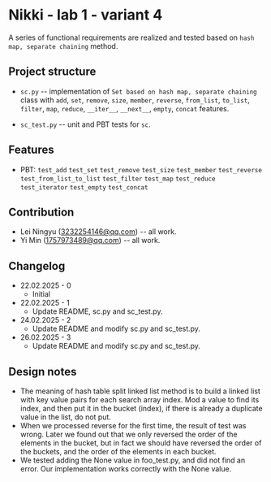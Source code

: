 # Nikki - lab 1 - variant 4

A series of functional requirements are realized and tested based on `hash map, separate chaining` method.

## Project structure

- `sc.py` -- implementation of `Set based on hash map, separate chaining` class with `add`, `set`, `remove`, `size`, `member`, `reverse`, `from_list`, `to_list`, `filter`, `map`, `reduce`, `__iter__`, `__next__`, `empty`, `concat` features.
   
- `sc_test.py` -- unit and PBT tests for `sc`.

## Features

- PBT: `test_add`
       `test_set`
       `test_remove`
       `test_size`
       `test_member`
       `test_reverse`
       `test_from_list_to_list`
       `test_filter`
       `test_map`
       `test_reduce`
       `test_iterator`
       `test_empty`
       `test_concat`

## Contribution

- Lei Ningyu (3232254146@qq.com) -- all work.
- Yi Min (1757973489@qq.com) -- all work.

## Changelog

- 22.02.2025 - 0
  - Initial
- 22.02.2025 - 1
  - Update README, sc.py and sc_test.py.
- 24.02.2025 - 2
  - Update README and modify sc.py and sc_test.py.
- 26.02.2025 - 3
  - Update README and modify sc.py and sc_test.py.

## Design notes

- The meaning of hash table split linked list method is to build a linked list with key value pairs for each search array index. Mod a value to find its index, and then put it in the bucket (index), if there is already a duplicate value in the list, do not put.
- When we processed reverse for the first time, the result of test was wrong. Later we found out that we only reversed the order of the elements in the bucket, but in fact we should have reversed the order of the buckets, and the order of the elements in each bucket.
- We tested adding the None value in foo_test.py, and did not find an error. Our implementation works correctly with the None value.

